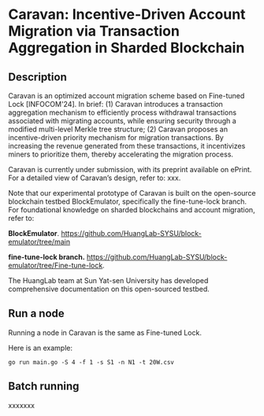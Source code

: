 # Caravan: Incentive-Driven Account Migration via Transaction Aggregation in Sharded Blockchain
## Description
Caravan is an optimized account migration scheme based on Fine-tuned Lock [INFOCOM'24]. In brief: (1) Caravan introduces a transaction aggregation mechanism to efficiently process withdrawal transactions associated with migrating accounts, while ensuring security through a modified multi-level Merkle tree structure; (2) Caravan proposes an incentive-driven priority mechanism for migration transactions. By increasing the revenue generated from these transactions, it incentivizes miners to prioritize them, thereby accelerating the migration process.

Caravan is currently under submission, with its preprint available on ePrint. For a detailed view of Caravan’s design, refer to: xxx.

Note that our experimental prototype of Caravan is built on the open-source blockchain testbed BlockEmulator, specifically the fine-tune-lock branch. For foundational knowledge on sharded blockchains and account migration, refer to: 

**BlockEmulator**. https://github.com/HuangLab-SYSU/block-emulator/tree/main 

**fine-tune-lock branch.** https://github.com/HuangLab-SYSU/block-emulator/tree/Fine-tune-lock.

The HuangLab team at Sun Yat-sen University has developed comprehensive documentation on this open-sourced testbed.


## Run a node
Running a node in Caravan is the same as Fine-tuned Lock.

Here is an example:
```
go run main.go -S 4 -f 1 -s S1 -n N1 -t 20W.csv
```


## Batch running
xxxxxxx

